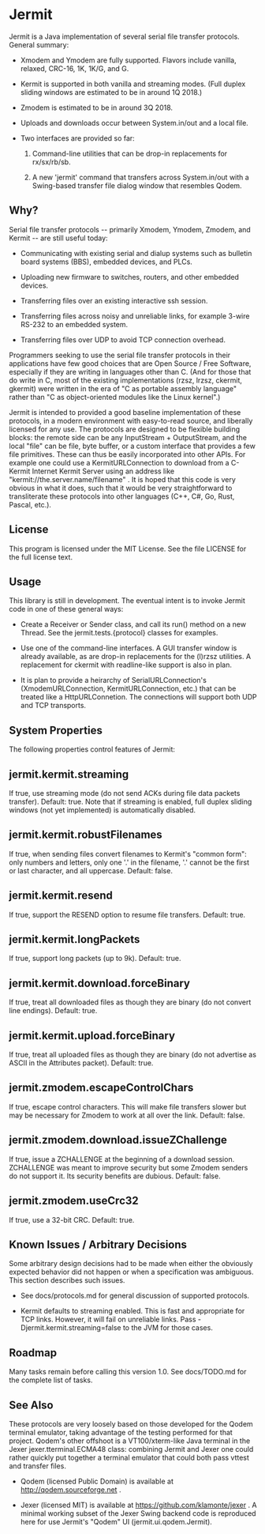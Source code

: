 Jermit
======

Jermit is a Java implementation of several serial file transfer
protocols.  General summary:

  * Xmodem and Ymodem are fully supported.  Flavors include vanilla,
    relaxed, CRC-16, 1K, 1K/G, and G.

  * Kermit is supported in both vanilla and streaming modes.  (Full
    duplex sliding windows are estimated to be in around 1Q 2018.)

  * Zmodem is estimated to be in around 3Q 2018.

  * Uploads and downloads occur between System.in/out and a local
    file.

  * Two interfaces are provided so far:

    1. Command-line utilities that can be drop-in replacements for
       rx/sx/rb/sb.

    2. A new 'jermit' command that transfers across System.in/out with
       a Swing-based transfer file dialog window that resembles Qodem.


Why?
----

Serial file transfer protocols -- primarily Xmodem, Ymodem, Zmodem,
and Kermit -- are still useful today:

  * Communicating with existing serial and dialup systems such as
    bulletin board systems (BBS), embedded devices, and PLCs.

  * Uploading new firmware to switches, routers, and other embedded
    devices.

  * Transferring files over an existing interactive ssh session.

  * Transferring files across noisy and unreliable links, for example
    3-wire RS-232 to an embedded system.

  * Transferring files over UDP to avoid TCP connection overhead.

Programmers seeking to use the serial file transfer protocols in their
applications have few good choices that are Open Source / Free
Software, especially if they are writing in languages other than C.
(And for those that do write in C, most of the existing
implementations (rzsz, lrzsz, ckermit, gkermit) were written in the
era of "C as portable assembly language" rather than "C as
object-oriented modules like the Linux kernel".)

Jermit is intended to provided a good baseline implementation of these
protocols, in a modern environment with easy-to-read source, and
liberally licensed for any use.  The protocols are designed to be
flexible building blocks: the remote side can be any InputStream +
OutputStream, and the local "file" can be file, byte buffer, or a
custom interface that provides a few file primitives.  These can thus
be easily incorporated into other APIs.  For example one could use a
KermitURLConnection to download from a C-Kermit Internet Kermit Server
using an address like "kermit://the.server.name/filename" .  It is
hoped that this code is very obvious in what it does, such that it
would be very straightforward to transliterate these protocols into
other languages (C++, C#, Go, Rust, Pascal, etc.).


License
-------

This program is licensed under the MIT License.  See the file LICENSE
for the full license text.


Usage
-----

This library is still in development.  The eventual intent is to
invoke Jermit code in one of these general ways:

  * Create a Receiver or Sender class, and call its run() method on a
    new Thread.  See the jermit.tests.{protocol} classes for examples.

  * Use one of the command-line interfaces.  A GUI transfer window is
    already available, as are drop-in replacements for the (l)rzsz
    utilities.  A replacement for ckermit with readline-like support
    is also in plan.

  * It is plan to provide a heirarchy of SerialURLConnection's
    (XmodemURLConnection, KermitURLConnection, etc.) that can be
    treated like a HttpURLConnetion.  The connections will support
    both UDP and TCP transports.


System Properties
-----------------

The following properties control features of Jermit:

  jermit.kermit.streaming
  -----------------------

  If true, use streaming mode (do not send ACKs during file data
  packets transfer).  Default: true.  Note that if streaming is
  enabled, full duplex sliding windows (not yet implemented) is
  automatically disabled.

  jermit.kermit.robustFilenames
  -----------------------------

  If true, when sending files convert filenames to Kermit's "common
  form": only numbers and letters, only one '.' in the filename, '.'
  cannot be the first or last character, and all uppercase.  Default:
  false.

  jermit.kermit.resend
  --------------------

  If true, support the RESEND option to resume file transfers.
  Default: true.

  jermit.kermit.longPackets
  -------------------------

  If true, support long packets (up to 9k).  Default: true.

  jermit.kermit.download.forceBinary
  ----------------------------------

  If true, treat all downloaded files as though they are binary (do
  not convert line endings).  Default: true.

  jermit.kermit.upload.forceBinary
  --------------------------------

  If true, treat all uploaded files as though they are binary (do not
  advertise as ASCII in the Attributes packet).  Default: true.

  jermit.zmodem.escapeControlChars
  --------------------------------

  If true, escape control characters.  This will make file transfers
  slower but may be necessary for Zmodem to work at all over the link.
  Default: false.

  jermit.zmodem.download.issueZChallenge
  --------------------------------------

  If true, issue a ZCHALLENGE at the beginning of a download session.
  ZCHALLENGE was meant to improve security but some Zmodem senders do
  not support it.  Its security benefits are dubious.  Default: false.

  jermit.zmodem.useCrc32
  ----------------------

  If true, use a 32-bit CRC.  Default: true.


Known Issues / Arbitrary Decisions
----------------------------------

Some arbitrary design decisions had to be made when either the
obviously expected behavior did not happen or when a specification was
ambiguous.  This section describes such issues.

  - See docs/protocols.md for general discussion of supported
    protocols.

  - Kermit defaults to streaming enabled.  This is fast and
    appropriate for TCP links.  However, it will fail on unreliable
    links.  Pass -Djermit.kermit.streaming=false to the JVM for those
    cases.


Roadmap
-------

Many tasks remain before calling this version 1.0.  See docs/TODO.md
for the complete list of tasks.


See Also
--------

These protocols are very loosely based on those developed for the
Qodem terminal emulator, taking advantage of the testing performed for
that project.  Qodem's other offshoot is a VT100/xterm-like Java
terminal in the Jexer jexer.tterminal.ECMA48 class: combining Jermit
and Jexer one could rather quickly put together a terminal emulator
that could both pass vttest and transfer files.

  * Qodem (licensed Public Domain) is available at
    http://qodem.sourceforge.net .

  * Jexer (licensed MIT) is available at
    https://github.com/klamonte/jexer .  A minimal working subset of
    the Jexer Swing backend code is reproduced here for use Jermit's
    "Qodem" UI (jermit.ui.qodem.Jermit).
